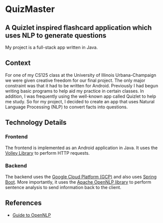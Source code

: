 # QuizMaster

## A Quizlet inspired flashcard application which uses NLP to generate questions
My project is a full-stack app written in Java.

## Context
For one of my CS125 class at the University of Illinois Urbana-Champaign we were given creative freedom for our final project. The only major constraint was that it had to be written for Android. Previously I had begun writing basic programs to help aid my practice in certain classes. In addition, I was frequently using the well-known app called Quizlet to help me study. So for my project, I decided to create an app that uses Natural Language Processing (NLP) to convert facts into questions.

## Technology Details

### Frontend
The frontend is implemented as an Android application in Java. It uses the [Volley Library](https://github.com/google/volley) to perform HTTP requests.

### Backend
The backend uses the [Google Cloud Platform (GCP)](https://cloud.google.com/docs) and also uses [Spring Boot](https://spring.io/projects/spring-boot). More importantly, it uses the [Apache OpenNLP library](https://opennlp.apache.org/) to perform sentence analysis to send information back to the client.

## References
- [Guide to OpenNLP](https://www.baeldung.com/apache-open-nlp)
